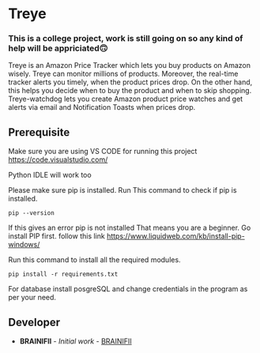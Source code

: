 # Treye
### This is a college project, work is still going on so any kind of help will be appriciated🙃

Treye is an Amazon Price Tracker which lets you buy products on
Amazon wisely. Treye can monitor millions of products.
Moreover, the real-time tracker alerts you timely, when the product
prices drop. On the other hand, this helps you decide when to buy the
product and when to skip shopping.
Treye-watchdog lets you create Amazon product price watches and get
alerts via email and Notification Toasts when prices drop.

## Prerequisite
Make sure you are using VS CODE for running this project
https://code.visualstudio.com/

Python IDLE will work too

Please make sure pip is installed.
Run This command to check if pip is installed.
```
pip --version
```
If this gives an error pip is not installed
That means you are a beginner.
Go install PIP first.
follow this link https://www.liquidweb.com/kb/install-pip-windows/

Run this command to install all the required modules.
```
pip install -r requirements.txt
```
For database install posgreSQL and change credentials in the program as per your need.

## Developer

* **BRAINIFII** - *Initial work* - [BRAINIFII](https://github.com/BRAINIFII)
